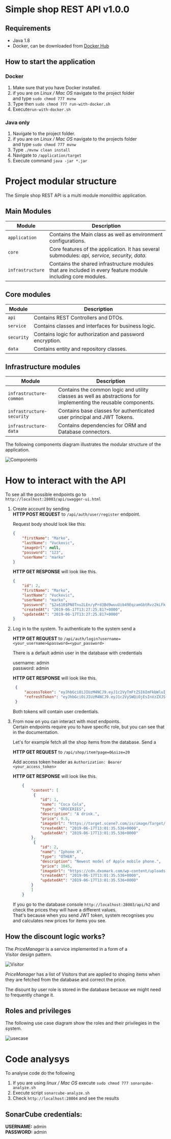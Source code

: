 # Simple shop REST API v1.0.0

## Requirements
* Java 1.8
* Docker, can be downloaded from [Docker Hub](https://hub.docker.com)

## How to start the application

### Docker

1. Make sure that you have Docker installed.
2. if you are on *Linux / Mac OS* navigate to the project folder <br>
    and type `sudo chmod 777 mvnw`
3. Type then `sudo chmod 777 run-with-docker.sh`
4. Execute`run-with-docker.sh`

### Java only

1. Navigate to the project folder.
2. if you are on *Linux / Mac OS* navigate to the projects folder <br>
    and type `sudo chmod 777 mvnw`
3. Type `./mvnw clean install`
4. Navigate to `/application/target`
5. Execute command `java -jar *.jar`

# Project modular structure

The Simple shop REST API is a multi module monolithic application.

## Main Modules

| Module | Description |
|------|--------|
| `application` | Contains the Main class as well as environment configurations. |
| `core` | Core features of the application. It has several submodules: *api, service, security, data*. |
| `infrastructure` | Contains the shared infrastructure modules that are included in every feature module including core modules. |

## Core modules

| Module | Description |
|------|--------|
| `api` | Contains REST Controllers and DTOs. |
| `service` | Contains classes and interfaces for business logic. |
| `security` | Contains logic for authorization and password encryption. |
| `data` | Contains entity and repository classes. |

## Infrastructure modules

| Module | Description |
|------|--------|
| `infrastructure-common` | Contains the common logic and utility classes as well as abstractions for implementing the reusable components. |
| `infrastructure-security` | Contains base classes for authenticated user principal and JWT Tokens. |
| `infrastructure-data` | Contains dependencies for ORM and Database connectors. |

The following components diagram illustrates the modular structure of the <br> application.

![Components](./.gitdoc/img/components.png)

# How to interact with the API

To see all the possible
    endpoints go to <br> `http://localhost:28003/api/swagger-ui.html`


1. Create account by sending <br> 
    **HTTP POST REQUEST** to `/api/auth/user/register` endpoint.
    
    Request body should look like this:

    ```json
    {
        "firstName": "Marko",
        "lastName": "Vuckovic",
        "imageUrl": null,
        "password": "123",
        "userName": "marko"
    }
    ```

    **HTTP GET RESPONSE** will look like this.

    ```json
    {
        "id": 2,
        "firstName": "Marko",
        "lastName": "Vuckovic",
        "userName": "marko",
        "password": "$2a$10$PN8Tnu2LEn/yPrd3Bd9wuuUib49EqzamGbtRvz2kLFk5L34IwewG.",
        "createdAt": "2019-06-17T13:27:25.817+0000",
        "updatedAt": "2019-06-17T13:27:25.817+0000"
    }
    ```

2. Log in to the system. To authenticate
   to the system send a <br>
   
   **HTTP GET REQUEST** to `/api/auth/login?username=<your_username>&password=<ypur_password>`

   There is a default admin user in the database with credentials<br>
   
   username: admin<br>
   password: admin<br>

   **HTTP GET RESPONSE** will look like this.

   ```json
    {
        "accessToken": "eyJhbGciOiJIUzM4NCJ9.eyJ1c2VyTmFtZSI6ImFkbWluIiwidXNlcklkIjoxLCJ1c2VyUm9sZXMiOlsiQURNSU4iXSwiZXhwIjoxNTYwNzgxMTc5fQ.TyaQH3yxs8cqW2_jZ2mV-b_RtUArRIOklf_02nekNco2a-s5apBV41w1M68troAk",
        "refreshToken": "eyJhbGciOiJIUzM4NCJ9.eyJ1c2VySWQiOjEsInVzZXJSb2xlcyI6WyJBRE1JTiJdLCJleHAiOjE1NjA3OTE1Nzl9.9L9Djsns0qdCBnMWusKkOCRp42fbs6b8nu82pQSDGII3kf6g4LbZCNHjLWr_Lp_C"
    }
   ```
    Both tokens will contain user credentials.

3. From now on you can interact with most endpoints. <br> Certain endpoints require you to have specific role, but you can see that <br> in the documentation.

    Let's for example fetch all the shop items from the database.
    Send a 

    **HTTP GET REQUEST** to `/api/shop/item?page=0&size=20`

    Add access token header as `Authorization: Bearer <your_access_token>`

    **HTTP GET RESPONSE** will look like this.

    ```json
        {
            "content": [
             {
                "id": 1,
                "name": "Coca Cola",
                "type": "GROCERIES",
                "description": "A drink.",
                "price": 9.5,
                "imageUrl": "https://target.scene7.com/is/image/Target/GUEST_1d1acfbf-d627-4cee-a1ba-0853508cc4ff?wid=488&hei=488&fmt=pjpeg",
                "createdAt": "2019-06-17T13:01:35.536+0000",
                "updatedAt": "2019-06-17T13:01:35.536+0000"
            },
             {
                "id": 2,
                "name": "Iphone X",
                "type": "OTHER",
                "description": "Newest model of Apple mobile phone.",
                "price": 1045,
                "imageUrl": "https://cdn.dxomark.com/wp-content/uploads/2018/07/apple_iphonex-1024x768.jpg",
                "createdAt": "2019-06-17T13:01:35.536+0000",
                "updatedAt": "2019-06-17T13:01:35.536+0000"
            }
            ]
        }
    ```

    If you go to the database console `http://localhost:28003/api/h2` and <br>
    check the prices they will have a different values. <br>
    That's because when you send JWT token, system recognises you <br>
    and calculates new prices for items you see.

## How the discount logic works?

The *PriceManager* is a service implemented in a form of a <br>
Visitor design pattern. 

![Visitor](./.gitdoc/img/visitor.png)

*PriceManager* has a list of Visitors that are applied to shoping items when they are fetched from the database and correct the price.

The disount by user role is stored in the database because we might
need to frequently change it.

## Roles and privileges

The following use case diagram show the roles and their privilegies in the system.
<br>

![usecase](./.gitdoc/img/usecase.png)

# Code analysys

To analyse code do the following

1. If you are using *linux / Mac OS* execute `sudo chmod 777 sonarqube-analyze.sh`
2. Execute script `sonarcube-analyze.sh`
3. Check `http://localhost:28004` and see the results

## SonarCube credentials:

**USERNAME:** admin<br>
**PASSWORD:** admin
